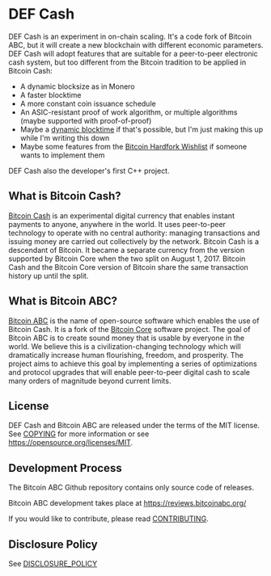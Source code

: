 DEF Cash
===========
DEF Cash is an experiment in on-chain scaling. It's a code fork of Bitcoin ABC, but it will create a new blockchain 
with different economic parameters. DEF Cash will adopt features that are suitable for a peer-to-peer electronic 
cash system, but too different from the Bitcoin tradition to be applied in Bitcoin Cash:
+ A dynamic blocksize as in Monero
+ A faster blocktime
+ A more constant coin issuance schedule
+ An ASIC-resistant proof of work algorithm, or multiple algorithms (maybe supported with proof-of-proof)
+ Maybe a [dynamic blocktime](https://bitcointalk.org/index.php?topic=79837.0) if that's possible, but I'm just making this up while I'm writing this down
+ Maybe some features from the [Bitcoin Hardfork Wishlist](https://en.bitcoin.it/wiki/Hardfork_Wishlist#Major_structural_changes) if someone wants to implement them

DEF Cash also the developer's first C++ project.


What is Bitcoin Cash?
---------------------

[Bitcoin Cash](https://www.bitcoincash.org/) is an experimental digital
currency that enables instant payments to anyone, anywhere in the world. It
uses peer-to-peer technology to operate with no central authority: managing
transactions and issuing money are carried out collectively by the network.
Bitcoin Cash is a descendant of Bitcoin. It became a separate currency from
the version supported by Bitcoin Core when the two split on August 1, 2017.
Bitcoin Cash and the Bitcoin Core version of Bitcoin share the same
transaction history up until the split.

What is Bitcoin ABC?
--------------------

[Bitcoin ABC](https://www.bitcoinabc.org) is the name of open-source software which enables the use of
Bitcoin Cash. It is a fork of the [Bitcoin Core](https://bitcoincore.org)
software project. The goal of Bitcoin ABC is to create sound money that is usable by everyone in
the world. We believe this is a civilization-changing technology which will
dramatically increase human flourishing, freedom, and prosperity. The project
aims to achieve this goal by implementing a series of optimizations and
protocol upgrades that will enable peer-to-peer digital cash to scale many
orders of magnitude beyond current limits.

License
-------

DEF Cash and Bitcoin ABC are released under the terms of the MIT license. See
[COPYING](COPYING) for more information or see
https://opensource.org/licenses/MIT.

Development Process
-------------------

The Bitcoin ABC Github repository contains only source code of releases.

Bitcoin ABC development takes place at https://reviews.bitcoinabc.org/

If you would like to contribute, please read [CONTRIBUTING](CONTRIBUTING.md).

Disclosure Policy
-----------------

See [DISCLOSURE_POLICY](DISCLOSURE_POLICY.md)
